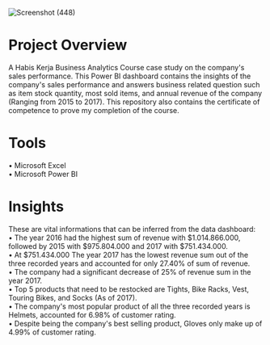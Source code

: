 ![Screenshot (448)](https://user-images.githubusercontent.com/102712597/210173132-7a139a8a-1ddf-4598-a555-065d86c522d3.png)


# Project Overview
A Habis Kerja Business Analytics Course case study on the company's sales performance. This Power BI dashboard contains the insights of the company's sales performance and answers business related question such as item stock quantity, most sold items, and annual revenue of the company (Ranging from 2015 to 2017). This repository also contains the certificate of competence to prove my completion of the course.

# Tools
• Microsoft Excel <br>
• Microsoft Power BI

# Insights
These are vital informations that can be inferred from the data dashboard:  <br>
• The year 2016 had the highest sum of revenue with $1.014.866.000, followed by 2015 with $975.804.000 and 2017 with $751.434.000.  <br>
• At $751.434.000 The year 2017 has the lowest revenue sum out of the three recorded years and accounted for only 27.40% of sum of revenue.  <br>
• The company had a significant decrease of 25% of revenue sum in the year 2017.  <br>
• Top 5 products that need to be restocked are Tights, Bike Racks, Vest, Touring Bikes, and Socks (As of 2017).  <br>
• The company's most popular product of all the three recorded years is Helmets, accounted for 6.98% of customer rating.  <br>
• Despite being the company's best selling product, Gloves only make up of 4.99% of customer rating.
